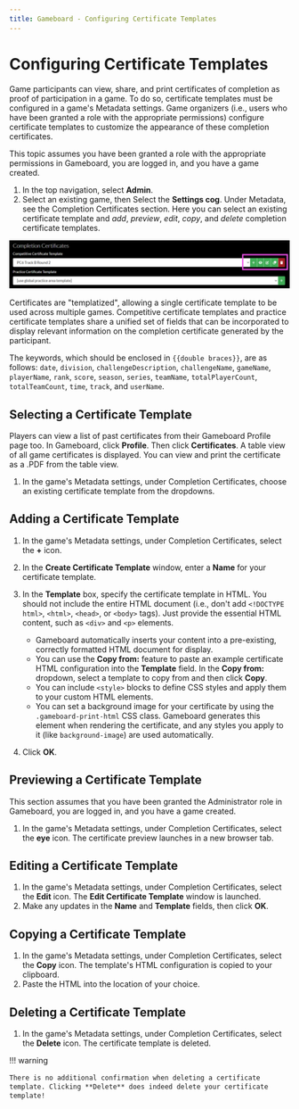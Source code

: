 ```yaml
---
title: Gameboard - Configuring Certificate Templates
---
```


# Configuring Certificate Templates

Game participants can view, share, and print certificates of completion as proof of participation in a game. To do so, certificate templates must be configured in a game's Metadata settings. Game organizers (i.e., users who have been granted a role with the appropriate permissions) configure certificate templates to customize the appearance of these completion certificates.

This topic assumes you have been granted a role with the appropriate permissions in Gameboard, you are logged in, and you have a game created.

1. In the top navigation, select **Admin**.
2. Select an existing game, then Select the **Settings cog**. Under Metadata, see the Completion Certificates section. Here you can select an existing certificate template and _add_, _preview_, _edit_, _copy_, and _delete_ completion certificate templates.

![certificate template icons](img/cert-temp-icons.png)

Certificates are "templatized", allowing a single certificate template to be used across multiple games. Competitive certificate templates and practice certificate templates share a unified set of fields that can be incorporated to display relevant information on the completion certificate generated by the participant.

The keywords, which should be enclosed in `{{double braces}}`, are as follows: `date`, `division`, `challengeDescription`, `challengeName`, `gameName`, `playerName`, `rank`, `score`, `season`, `series`, `teamName`, `totalPlayerCount`, `totalTeamCount`, `time`, `track`, and `userName`.

## Selecting a Certificate Template

Players can view a list of past certificates from their Gameboard Profile page too. In Gameboard, click **Profile**. Then click **Certificates**. A table view of all game certificates is displayed. You can view and print the certificate as a .PDF from the table view.

1. In the game's Metadata settings, under Completion Certificates, choose an existing certificate template from the dropdowns.

## Adding a Certificate Template

1. In the game's Metadata settings, under Completion Certificates, select the **+** icon.
2. In the **Create Certificate Template** window, enter a **Name** for your certificate template.
3. In the **Template** box, specify the certificate template in HTML. You should not include the entire HTML document (i.e., don't add `<!DOCTYPE html>`, `<html>`, `<head>`, or `<body>` tags). Just provide the essential HTML content, such as `<div>` and `<p>` elements.

   - Gameboard automatically inserts your content into a pre-existing, correctly formatted HTML document for display.
   - You can use the **Copy from:** feature to paste an example certificate HTML configuration into the **Template** field. In the **Copy from:** dropdown, select a template to copy from and then click **Copy**.
   - You can include `<style>` blocks to define CSS styles and apply them to your custom HTML elements.
   - You can set a background image for your certificate by using the `.gameboard-print-html` CSS class. Gameboard generates this element when rendering the certificate, and any styles you apply to it (like `background-image`) are used automatically.

4. Click **OK**.

## Previewing a Certificate Template

This section assumes that you have been granted the Administrator role in Gameboard, you are logged in, and you have a game created.

1. In the game's Metadata settings, under Completion Certificates, select the **eye** icon. The certificate preview launches in a new browser tab.

## Editing a Certificate Template

1. In the game's Metadata settings, under Completion Certificates, select the **Edit** icon. The **Edit Certificate Template** window is launched.
2. Make any updates in the **Name** and **Template** fields, then click **OK**.

## Copying a Certificate Template

1. In the game's Metadata settings, under Completion Certificates, select the **Copy** icon. The template's HTML configuration is copied to your clipboard.
2. Paste the HTML into the location of your choice.

## Deleting a Certificate Template

1. In the game's Metadata settings, under Completion Certificates, select the **Delete** icon. The certificate template is deleted.

!!! warning

    There is no additional confirmation when deleting a certificate template. Clicking **Delete** does indeed delete your certificate template!
